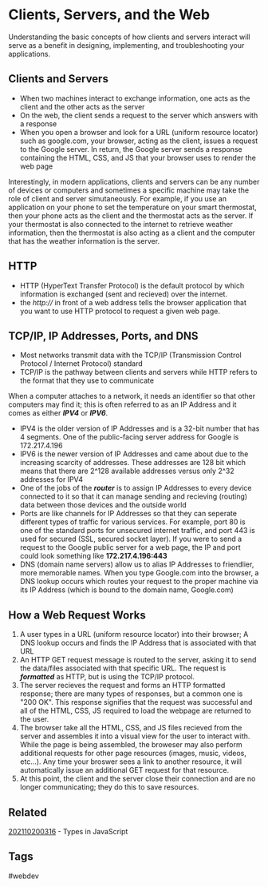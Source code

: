 # Clients, Servers, and the Web
Understanding the basic concepts of how clients and servers interact will serve
as a benefit in designing, implementing, and troubleshooting your applications.


## Clients and Servers
* When two machines interact to exchange information, one acts as the client and
the other acts as the server
* On the web, the client sends a request to the server which answers with a
response
* When you open a browser and look for a URL (uniform resource locator) such as
google.com, your browser, acting as the client, issues a request to the Google
server. In return, the Google server sends a response containing the HTML, CSS,
and JS that your browser uses to render the web page

Interestingly, in modern applications, clients and servers can be any number of 
devices or computers and sometimes a specific machine may take the role of
client and server simutaneously. For example, if you use an application on your
phone to set the temperature on your smart thermostat, then your phone acts as
the client and the thermostat acts as the server. If your thermostat is also
connected to the internet to retrieve weather information, then the thermostat
is also acting as a client and the computer that has the weather information is
the server.


## HTTP
* HTTP (HyperText Transfer Protocol) is the default protocol by which
information is exchanged (sent and recieved) over the internet.
* the *http://* in front of a web address tells the browser application that you
want to use HTTP protocol to request a given web page.


## TCP/IP, IP Addresses, Ports, and DNS
* Most networks transmit data with the TCP/IP (Transmission Control Protocol / 
Internet Protocol) standard
* TCP/IP is the pathway between clients and servers while HTTP refers to the
format that they use to communicate

When a computer attaches to a network, it needs an identifier so that other
computers may find it; this is often referred to as an IP Address and it comes
as either ***IPV4*** or ***IPV6***.

* IPV4 is the older version of IP Addresses and is a 32-bit number that has 4
segments. One of the public-facing server address for Google is 172.217.4.196
* IPV6 is the newer version of IP Addresses and came about due to the increasing
scarcity of addresses. These addresses are 128 bit which means that there are
2^128 available addresses versus only 2^32 addresses for IPV4
* One of the jobs of the ***router*** is to assign IP Addresses to every device
connected to it so that it can manage sending and recieving (routing) data
between those devices and the outside world
* Ports are like channels for IP Addresses so that they can seperate different
types of traffic for various services. For example, port 80 is one of the
standard ports for unsecured internet traffic, and port 443 is used for secured
(SSL, secured socket layer). If you were to send a request to the Google public
server for a web page, the IP and port could look something like 
**172.217.4.196:443**
* DNS (domain name servers) allow us to alias IP Addresses to friendlier, more
memorable names. When you type Google.com into the browser, a DNS lookup occurs
which routes your request to the proper machine via its IP Address (which is
bound to the domain name, Google.com)


## How a Web Request Works
1. A user types in a URL (uniform resource locator) into their browser; A DNS
lookup occurs and finds the IP Address that is associated with that URL
1. An HTTP GET request message is routed to the server, asking it to send the
data/files associated with that specific URL. The request is ***formatted*** as
HTTP, but is using the TCP/IP protocol.
1. The server recieves the request and forms an HTTP formatted response; there
are many types of responses, but a common one is "200 OK". This response
signifies that the request was successful and all of the HTML, CSS, JS required
to load the webpage are returned to the user.
1. The browser take all the HTML, CSS, and JS files recieved from the server and
assembles it into a visual view for the user to interact with. While the page
is being assembled, the broweser may also perform additional requests for other
page resources (images, music, videos, etc...). Any time your broswer sees
a link to another resource, it will automatically issue an additional GET
request for that resource.
1. At this point, the client and the server close their connection and are no
longer communicating; they do this to save resources.


## Related
[202110200316](../202110200316) - Types in JavaScript


## Tags
#webdev
